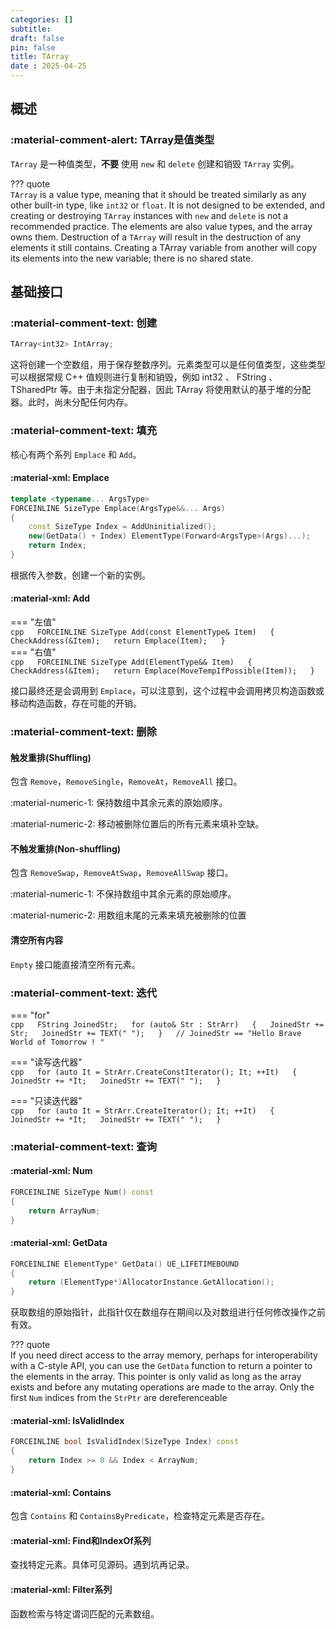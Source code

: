 ```yaml
---
categories: []
subtitle: 
draft: false
pin: false
title: TArray
date : 2025-04-25
---
```


## 概述

### :material-comment-alert: TArray是值类型

`TArray` 是一种值类型，**不要** 使用 `new` 和 `delete` 创建和销毁 `TArray` 实例。

??? quote  
	`TArray` is a value type, meaning that it should be treated similarly as any other built-in type, like `int32` or `float`. It is not designed to be extended, and creating or destroying `TArray` instances with `new` and `delete` is not a recommended practice. The elements are also value types, and the array owns them. Destruction of a `TArray` will result in the destruction of any elements it still contains. Creating a TArray variable from another will copy its elements into the new variable; there is no shared state.

## 基础接口

### :material-comment-text: 创建

```cpp
TArray<int32> IntArray;
```
<div class="result" markdown>
这将创建一个空数组，用于保存整数序列。元素类型可以是任何值类型，这些类型可以根据常规 C++ 值规则进行复制和销毁，例如 int32 、 FString 、 TSharedPtr 等。由于未指定分配器，因此 TArray 将使用默认的基于堆的分配器。此时，尚未分配任何内存。
</div>

### :material-comment-text: 填充

核心有两个系列 `Emplace` 和 `Add`。

#### :material-xml: Emplace

```cpp
template <typename... ArgsType>  
FORCEINLINE SizeType Emplace(ArgsType&&... Args)  
{  
    const SizeType Index = AddUninitialized();  
    new(GetData() + Index) ElementType(Forward<ArgsType>(Args)...);  
    return Index;  
}
```

根据传入参数，创建一个新的实例。

#### :material-xml: Add

=== "左值"  
	```cpp  
	FORCEINLINE SizeType Add(const ElementType& Item)  
	{  
	    CheckAddress(&Item);  
	    return Emplace(Item);  
	}  
	```  
=== "右值"  
	```cpp  
	FORCEINLINE SizeType Add(ElementType&& Item)  
	{  
	    CheckAddress(&Item);  
	    return Emplace(MoveTempIfPossible(Item));  
	}  
	```

接口最终还是会调用到 `Emplace`，可以注意到，这个过程中会调用拷贝构造函数或移动构造函数，存在可能的开销。

### :material-comment-text: 删除

#### 触发重排(Shuffling)

包含 `Remove`，`RemoveSingle`，`RemoveAt`，`RemoveAll` 接口。

:material-numeric-1: 保持数组中其余元素的原始顺序。

:material-numeric-2: 移动被删除位置后的所有元素来填补空缺。

#### 不触发重排(Non-shuffling)

包含 `RemoveSwap`，`RemoveAtSwap`，`RemoveAllSwap` 接口。

:material-numeric-1: 不保持数组中其余元素的原始顺序。

:material-numeric-2: 用数组末尾的元素来填充被删除的位置

#### 清空所有内容

`Empty` 接口能直接清空所有元素。

### :material-comment-text: 迭代

=== "for"  
	```cpp  
	FString JoinedStr;  
	for (auto& Str : StrArr)  
	{  
		JoinedStr += Str;  
		JoinedStr += TEXT(" ");  
	}  
	// JoinedStr == "Hello Brave World of Tomorrow ! "  
	```
	
=== "读写迭代器"  
	```cpp  
	for (auto It = StrArr.CreateConstIterator(); It; ++It)  
	{  
		JoinedStr += *It;  
		JoinedStr += TEXT(" ");  
	}  
	```

=== "只读迭代器"  
	``` cpp  
	for (auto It = StrArr.CreateIterator(); It; ++It)  
	{  
		JoinedStr += *It;  
		JoinedStr += TEXT(" ");  
	}  
	```

### :material-comment-text: 查询

#### :material-xml: Num

```cpp
FORCEINLINE SizeType Num() const  
{  
    return ArrayNum;  
}
```

#### :material-xml: GetData

```cpp
FORCEINLINE ElementType* GetData() UE_LIFETIMEBOUND  
{  
    return (ElementType*)AllocatorInstance.GetAllocation();  
}
```

获取数组的原始指针，此指针仅在数组存在期间以及对数组进行任何修改操作之前有效。

??? quote  
	If you need direct access to the array memory, perhaps for interoperability with a C-style API, you can use the `GetData` function to return a pointer to the elements in the array. This pointer is only valid as long as the array exists and before any mutating operations are made to the array. Only the first `Num` indices from the `StrPtr` are dereferenceable

#### :material-xml: IsValidIndex

```cpp
FORCEINLINE bool IsValidIndex(SizeType Index) const  
{  
    return Index >= 0 && Index < ArrayNum;  
}
```

#### :material-xml: Contains

包含 `Contains` 和 `ContainsByPredicate`，检查特定元素是否存在。

#### :material-xml: Find和IndexOf系列

查找特定元素。具体可见源码。遇到坑再记录。

#### :material-xml: Filter系列

函数检索与特定谓词匹配的元素数组。
